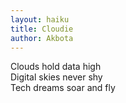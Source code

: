 ```yaml
---
layout: haiku
title: Cloudie
author: Akbota
---
```


Clouds hold data high <br>
Digital skies never shy <br>
Tech dreams soar and fly <br>